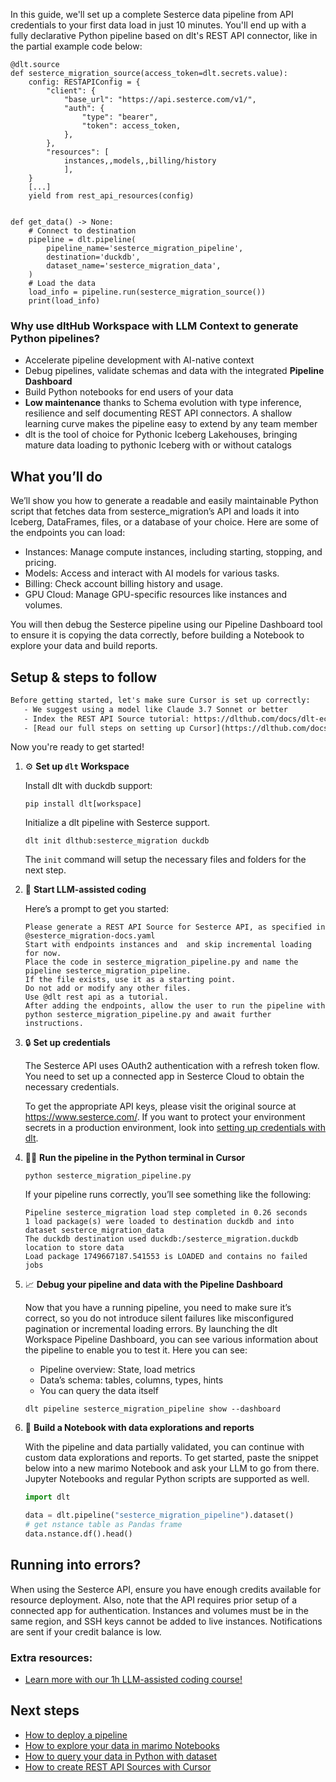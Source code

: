 In this guide, we'll set up a complete Sesterce data pipeline from API credentials to your first data load in just 10 minutes. You'll end up with a fully declarative Python pipeline based on dlt's REST API connector, like in the partial example code below:

```python-outcome
@dlt.source
def sesterce_migration_source(access_token=dlt.secrets.value):
    config: RESTAPIConfig = {
        "client": {
            "base_url": "https://api.sesterce.com/v1/",
            "auth": {
                "type": "bearer",
                "token": access_token,
            },
        },
        "resources": [
            instances,,models,,billing/history
            ],
    }
    [...]
    yield from rest_api_resources(config)


def get_data() -> None:
    # Connect to destination
    pipeline = dlt.pipeline(
        pipeline_name='sesterce_migration_pipeline',
        destination='duckdb',
        dataset_name='sesterce_migration_data', 
    )
    # Load the data
    load_info = pipeline.run(sesterce_migration_source())
    print(load_info) 
```

### Why use dltHub Workspace with LLM Context to generate Python pipelines?

- Accelerate pipeline development with AI-native context
- Debug pipelines, validate schemas and data with the integrated **Pipeline Dashboard**
- Build Python notebooks for end users of your data
- **Low maintenance** thanks to Schema evolution with type inference, resilience and self documenting REST API connectors. A shallow learning curve makes the pipeline easy to extend by any team member
- dlt is the tool of choice for Pythonic Iceberg Lakehouses, bringing mature data loading to pythonic Iceberg with or without catalogs

## What you’ll do

We’ll show you how to generate a readable and easily maintainable Python script that fetches data from sesterce_migration’s API and loads it into Iceberg, DataFrames, files, or a database of your choice. Here are some of the endpoints you can load:

- Instances: Manage compute instances, including starting, stopping, and pricing.
- Models: Access and interact with AI models for various tasks.
- Billing: Check account billing history and usage.
- GPU Cloud: Manage GPU-specific resources like instances and volumes.

You will then debug the Sesterce pipeline using our Pipeline Dashboard tool to ensure it is copying the data correctly, before building a Notebook to explore your data and build reports.

## Setup & steps to follow

```default
Before getting started, let's make sure Cursor is set up correctly:
   - We suggest using a model like Claude 3.7 Sonnet or better
   - Index the REST API Source tutorial: https://dlthub.com/docs/dlt-ecosystem/verified-sources/rest_api/ and add it to context as **@dlt rest api**
   - [Read our full steps on setting up Cursor](https://dlthub.com/docs/dlt-ecosystem/llm-tooling/cursor-restapi#23-configuring-cursor-with-documentation)
```

Now you're ready to get started!

1. ⚙️ **Set up `dlt` Workspace**
    
    Install dlt with duckdb support:
    ```shell
    pip install dlt[workspace]
    ```

    Initialize a dlt pipeline with Sesterce support.
    ```shell
    dlt init dlthub:sesterce_migration duckdb
    ```

    The `init` command will setup the necessary files and folders for the next step.
    
2. 🤠 **Start LLM-assisted coding**
    
    Here’s a prompt to get you started:
    
    ```prompt
    Please generate a REST API Source for Sesterce API, as specified in @sesterce_migration-docs.yaml 
    Start with endpoints instances and  and skip incremental loading for now. 
    Place the code in sesterce_migration_pipeline.py and name the pipeline sesterce_migration_pipeline. 
    If the file exists, use it as a starting point. 
    Do not add or modify any other files. 
    Use @dlt rest api as a tutorial. 
    After adding the endpoints, allow the user to run the pipeline with python sesterce_migration_pipeline.py and await further instructions.
    ```

    
3. 🔒 **Set up credentials** 
    
    The Sesterce API uses OAuth2 authentication with a refresh token flow. You need to set up a connected app in Sesterce Cloud to obtain the necessary credentials.
    
    To get the appropriate API keys, please visit the original source at https://www.sesterce.com/.
    If you want to protect your environment secrets in a production environment, look into [setting up credentials with dlt](https://dlthub.com/docs/walkthroughs/add_credentials).
    
4. 🏃‍♀️ **Run the pipeline in the Python terminal in Cursor**
    
    ```shell
    python sesterce_migration_pipeline.py
    ```
    
    If your pipeline runs correctly, you’ll see something like the following:
    
    ```shell
    Pipeline sesterce_migration load step completed in 0.26 seconds
    1 load package(s) were loaded to destination duckdb and into dataset sesterce_migration_data
    The duckdb destination used duckdb:/sesterce_migration.duckdb location to store data
    Load package 1749667187.541553 is LOADED and contains no failed jobs
    ```
    
5. 📈 **Debug your pipeline and data with the Pipeline Dashboard**

    Now that you have a running pipeline, you need to make sure it’s correct, so you do not introduce silent failures like misconfigured pagination or incremental loading errors. By launching the dlt Workspace Pipeline Dashboard, you can see various information about the pipeline to enable you to test it. Here you can see:
    - Pipeline overview: State, load metrics
    - Data’s schema: tables, columns, types, hints
    - You can query the data itself
    
    ```shell
    dlt pipeline sesterce_migration_pipeline show --dashboard
    ```
    
6. 🐍 **Build a Notebook with data explorations and reports**

    With the pipeline and data partially validated, you can continue with custom data explorations and reports. To get started, paste the snippet below into a new marimo Notebook and ask your LLM to go from there. Jupyter Notebooks and regular Python scripts are supported as well.

    
    ```python
    import dlt

   data = dlt.pipeline("sesterce_migration_pipeline").dataset()
   # get nstance table as Pandas frame
   data.nstance.df().head()
    ```

## Running into errors?

When using the Sesterce API, ensure you have enough credits available for resource deployment. Also, note that the API requires prior setup of a connected app for authentication. Instances and volumes must be in the same region, and SSH keys cannot be added to live instances. Notifications are sent if your credit balance is low.

### Extra resources:

- [Learn more with our 1h LLM-assisted coding course!](https://www.youtube.com/watch?v=GGid70rnJuM)

## Next steps

- [How to deploy a pipeline](https://dlthub.com/docs/walkthroughs/deploy-a-pipeline)
- [How to explore your data in marimo Notebooks](https://dlthub.com/docs/general-usage/dataset-access/marimo)
- [How to query your data in Python with dataset](https://dlthub.com/docs/general-usage/dataset-access/dataset)
- [How to create REST API Sources with Cursor](https://dlthub.com/docs/dlt-ecosystem/llm-tooling/cursor-restapi)